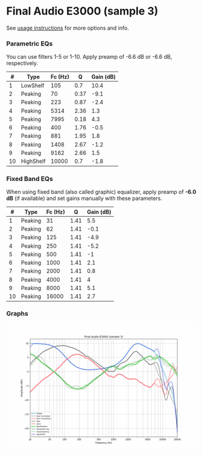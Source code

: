 # Final Audio E3000 (sample 3)
See [usage instructions](https://github.com/jaakkopasanen/AutoEq#usage) for more options and info.

### Parametric EQs
You can use filters 1-5 or 1-10. Apply preamp of -6.6 dB or -6.6 dB, respectively.

|   # | Type      |   Fc (Hz) |    Q |   Gain (dB) |
|-----|-----------|-----------|------|-------------|
|   1 | LowShelf  |       105 | 0.7  |        10.4 |
|   2 | Peaking   |        70 | 0.37 |        -9.1 |
|   3 | Peaking   |       223 | 0.87 |        -2.4 |
|   4 | Peaking   |      5314 | 2.36 |         1.3 |
|   5 | Peaking   |      7995 | 0.18 |         4.3 |
|   6 | Peaking   |       400 | 1.76 |        -0.5 |
|   7 | Peaking   |       881 | 1.95 |         1.8 |
|   8 | Peaking   |      1408 | 2.67 |        -1.2 |
|   9 | Peaking   |      9162 | 2.66 |         1.5 |
|  10 | HighShelf |     10000 | 0.7  |        -1.8 |

### Fixed Band EQs
When using fixed band (also called graphic) equalizer, apply preamp of **-6.0 dB** (if available) and set gains manually with these parameters.

|   # | Type    |   Fc (Hz) |    Q |   Gain (dB) |
|-----|---------|-----------|------|-------------|
|   1 | Peaking |        31 | 1.41 |         5.5 |
|   2 | Peaking |        62 | 1.41 |        -0.1 |
|   3 | Peaking |       125 | 1.41 |        -4.9 |
|   4 | Peaking |       250 | 1.41 |        -5.2 |
|   5 | Peaking |       500 | 1.41 |        -1   |
|   6 | Peaking |      1000 | 1.41 |         2.1 |
|   7 | Peaking |      2000 | 1.41 |         0.8 |
|   8 | Peaking |      4000 | 1.41 |         4   |
|   9 | Peaking |      8000 | 1.41 |         5.1 |
|  10 | Peaking |     16000 | 1.41 |         2.7 |

### Graphs
![](./Final%20Audio%20E3000%20(sample%203).png)
